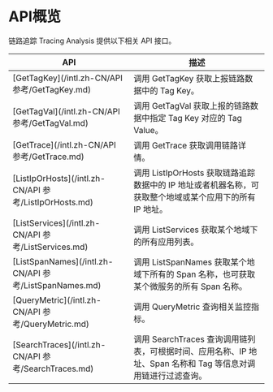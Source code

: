 # API概览

链路追踪 Tracing Analysis 提供以下相关 API 接口。

|API|描述|
|---|--|
|[GetTagKey](/intl.zh-CN/API 参考/GetTagKey.md)|调用 GetTagKey 获取上报链路数据中的 Tag Key。|
|[GetTagVal](/intl.zh-CN/API 参考/GetTagVal.md)|调用 GetTagVal 获取上报的链路数据中指定 Tag Key 对应的 Tag Value。|
|[GetTrace](/intl.zh-CN/API 参考/GetTrace.md)|调用 GetTrace 获取调用链路详情。|
|[ListIpOrHosts](/intl.zh-CN/API 参考/ListIpOrHosts.md)|调用 ListIpOrHosts 获取链路追踪数据中的 IP 地址或者机器名称，可获取整个地域或某个应用下的所有 IP 地址。|
|[ListServices](/intl.zh-CN/API 参考/ListServices.md)|调用 ListServices 获取某个地域下的所有应用列表。|
|[ListSpanNames](/intl.zh-CN/API 参考/ListSpanNames.md)|调用 ListSpanNames 获取某个地域下所有的 Span 名称，也可获取某个微服务的所有 Span 名称。|
|[QueryMetric](/intl.zh-CN/API 参考/QueryMetric.md)|调用 QueryMetric 查询相关监控指标。|
|[SearchTraces](/intl.zh-CN/API 参考/SearchTraces.md)|调用 SearchTraces 查询调用链列表，可根据时间、应用名称、IP 地址、Span 名称和 Tag 等信息对调用链进行过滤查询。|

